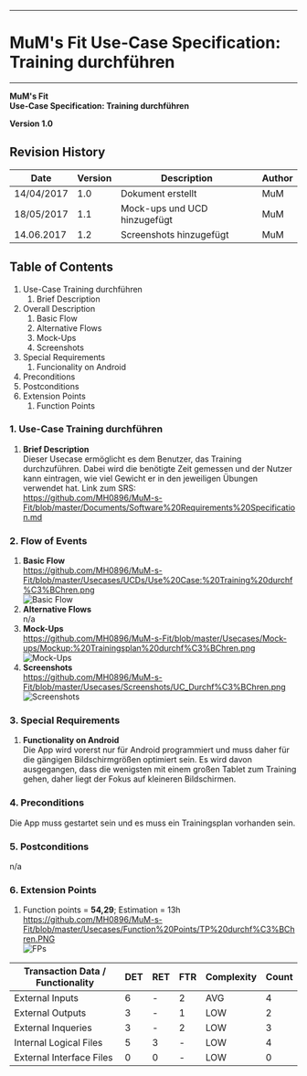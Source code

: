 -------------
# MuM's Fit Use-Case Specification: Training durchführen #
-------------
**MuM's Fit**  
**Use-Case Specification: Training durchführen**

**Version 1.0**

## Revision History ##
 
|Date|Version|Description|Author|
|----|----|----|----|
|14/04/2017|1.0|Dokument erstellt|MuM|
|18/05/2017|1.1|Mock-ups und UCD hinzugefügt|MuM|
|14.06.2017|1.2|Screenshots hinzugefügt|MuM|
 

## Table of Contents ##
1. Use-Case Training durchführen
	1. Brief Description
2. Overall Description
	1. Basic Flow
	2. Alternative Flows
	4. Mock-Ups
	5. Screenshots
3. Special Requirements
	1. Funcionality on Android
4. Preconditions
5. Postconditions
6. Extension Points
	1. Function Points

### 1. Use-Case Training durchführen ###
1. **Brief Description**  
Dieser Usecase ermöglicht es dem Benutzer, das Training durchzuführen. Dabei wird die benötigte Zeit gemessen und der Nutzer kann eintragen, wie viel Gewicht er in den jeweiligen Übungen verwendet hat.
	Link zum SRS:   
	<a href="https://github.com/MH0896/MuM-s-Fit/blob/master/Documents/Software%20Requirements%20Specification.md">https://github.com/MH0896/MuM-s-Fit/blob/master/Documents/Software%20Requirements%20Specification.md</a>

### 2. Flow of Events ###
1. **Basic Flow**  
<a href="https://github.com/MH0896/MuM-s-Fit/blob/master/Usecases/UCDs/Use%20Case:%20Training%20durchf%C3%BChren.png">https://github.com/MH0896/MuM-s-Fit/blob/master/Usecases/UCDs/Use%20Case:%20Training%20durchf%C3%BChren.png</a>  
![Basic Flow](https://github.com/MH0896/MuM-s-Fit/blob/master/Usecases/UCDs/Use%20Case:%20Training%20durchf%C3%BChren.png "Basic Flow")
2. **Alternative Flows**  
n/a
3. **Mock-Ups**  
<a href="https://github.com/MH0896/MuM-s-Fit/blob/master/Usecases/Mock-ups/Mockup:%20Trainingsplan%20durchf%C3%BChren.png">https://github.com/MH0896/MuM-s-Fit/blob/master/Usecases/Mock-ups/Mockup:%20Trainingsplan%20durchf%C3%BChren.png</a>  
![Mock-Ups](https://github.com/MH0896/MuM-s-Fit/blob/master/Usecases/Mock-ups/Mockup:%20Trainingsplan%20durchf%C3%BChren.png "Mock-Ups")
4. **Screenshots**  
<a href="https://github.com/MH0896/MuM-s-Fit/blob/master/Usecases/Screenshots/UC_Durchf%C3%BChren.png">https://github.com/MH0896/MuM-s-Fit/blob/master/Usecases/Screenshots/UC_Durchf%C3%BChren.png</a>  
![Screenshots](https://github.com/MH0896/MuM-s-Fit/blob/master/Usecases/Screenshots/UC_Durchf%C3%BChren.png "Screenshots")

### 3. Special Requirements ###
1. **Functionality on Android**  
Die App wird vorerst nur für Android programmiert und muss daher für die gängigen Bildschirmgrößen optimiert sein. Es wird davon ausgegangen, dass die wenigsten mit einem großen Tablet zum Training gehen, daher liegt der Fokus auf kleineren Bildschirmen.

### 4. Preconditions ###
Die App muss gestartet sein und es muss ein Trainingsplan vorhanden sein.

### 5. Postconditions ###
n/a

### 6. Extension Points ###
1. Function points = **54,29**; Estimation = 13h   
<a href="https://github.com/MH0896/MuM-s-Fit/blob/master/Usecases/Function%20Points/TP%20durchf%C3%BChren.PNG">https://github.com/MH0896/MuM-s-Fit/blob/master/Usecases/Function%20Points/TP%20durchf%C3%BChren.PNG</a>  
![FPs](https://github.com/MH0896/MuM-s-Fit/blob/master/Usecases/Function%20Points/TP%20durchf%C3%BChren.PNG "FPs")  
 
|Transaction Data / Functionality|DET|RET|FTR|Complexity|Count|
|----|----|----|----|----|----|
|External Inputs|6|-|2|AVG|4|
|External Outputs|3|-|1|LOW|2|
|External Inqueries|3|-|2|LOW|3|
|Internal Logical Files|5|3|-|LOW|4|
|External Interface Files|0|0|-|LOW|0|